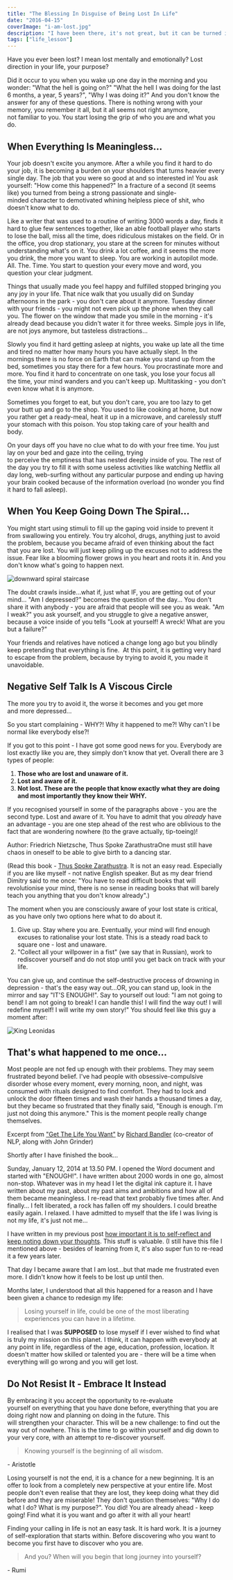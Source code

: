 ```yaml
---
title: "The Blessing In Disguise of Being Lost In Life"
date: "2016-04-15"
coverImage: "i-am-lost.jpg"
description: "I have been there, it's not great, but it can be turned into an advantage."
tags: ["life_lesson"]
---
```


Have you ever been lost? I mean lost mentally and emotionally? Lost direction in your life, your purpose?

Did it occur to you when you wake up one day in the morning and you wonder: "What the hell is going on?" "What the hell I was doing for the last 6 months, a year, 5 years?", "Why I was doing it?" And you don't know the answer for any of these questions. There is nothing wrong with your memory, you remember it all, but it all seems not right anymore, not familiar to you. You start losing the grip of who you are and what you do.

## When Everything Is Meaningless…

Your job doesn't excite you anymore. After a while you find it hard to do your job, it is becoming a burden on your shoulders that turns heavier every single day. The job that you were so good at and so interested in! You ask yourself: "How come this happened?" In a fracture of a second (it seems like) you turned from being a strong passionate and single-minded character to demotivated whining helpless piece of shit, who doesn't know what to do.

Like a writer that was used to a routine of writing 3000 words a day, finds it hard to glue few sentences together, like an able football player who starts to lose the ball, miss all the time, does ridiculous mistakes on the field. Or in the office, you drop stationary, you stare at the screen for minutes without understanding what's on it. You drink a lot coffee, and it seems the more you drink, the more you want to sleep. You are working in autopilot mode. All. The. Time. You start to question your every move and word, you question your clear judgment.

Things that usually made you feel happy and fulfilled stopped bringing you any joy in your life. That nice walk that you usually did on Sunday afternoons in the park - you don't care about it anymore. Tuesday dinner with your friends - you might not even pick up the phone when they call you. The flower on the window that made you smile in the morning - it's already dead because you didn't water it for three weeks. Simple joys in life, are not joys anymore, but tasteless distractions…

Slowly you find it hard getting asleep at nights, you wake up late all the time and tired no matter how many hours you have actually slept. In the mornings there is no force on Earth that can make you stand up from the bed, sometimes you stay there for a few hours. You procrastinate more and more. You find it hard to concentrate on one task, you lose your focus all the time, your mind wanders and you can't keep up. Multitasking - you don't even know what it is anymore.

Sometimes you forget to eat, but you don't care, you are too lazy to get your butt up and go to the shop. You used to like cooking at home, but now you rather get a ready-meal, heat it up in a microwave, and carelessly stuff your stomach with this poison. You stop taking care of your health and body.

On your days off you have no clue what to do with your free time. You just lay on your bed and gaze into the ceiling, trying to perceive the emptiness that has nested deeply inside of you. The rest of the day you try to fill it with some useless activities like watching Netflix all day long, web-surfing without any particular purpose and ending up having your brain cooked because of the information overload (no wonder you find it hard to fall asleep).

## When You Keep Going Down The Spiral…

You might start using stimuli to fill up the gaping void inside to prevent it from swallowing you entirely. You try alcohol, drugs, anything just to avoid the problem, because you became afraid of even thinking about the fact that you are lost. You will just keep piling up the excuses not to address the issue. Fear like a blooming flower grows in you heart and roots it in. And you don't know what's going to happen next.

![downward spiral staircase](/images/downward-spiral.jpg)

The doubt crawls inside…what if, just what IF, you are getting out of your mind... "Am I depressed?" becomes the question of the day... You don't share it with anybody - you are afraid that people will see you as weak. "Am I weak?" you ask yourself, and you struggle to give a negative answer, because a voice inside of you tells "Look at yourself! A wreck! What are you but a failure?"

Your friends and relatives have noticed a change long ago but you blindly keep pretending that everything is fine.  At this point, it is getting very hard to escape from the problem, because by trying to avoid it, you made it unavoidable.

## Negative Self Talk Is A Viscous Circle

The more you try to avoid it, the worse it becomes and you get more and more depressed…

So you start complaining - WHY?! Why it happened to me?! Why can't I be normal like everybody else?!

If you got to this point - I have got some good news for you. Everybody are lost exactly like you are, they simply don't know that yet. Overall there are 3 types of people:

1. **Those who are lost and unaware of it.**
2. **Lost and aware of it.**
3. **Not lost. These are the people that know exactly what they are doing and most importantly they know their WHY.**

If you recognised yourself in some of the paragraphs above - you are the second type. Lost and aware of it. You have to admit that you _already_ have an advantage - you are one step ahead of the rest who are oblivious to the fact that are wondering nowhere (to the grave actually, tip-toeing)!

Author: Friedrich Nietzsche, Thus Spoke ZarathustraOne must still have chaos in oneself to be able to give birth to a dancing star.

(Read this book - [Thus Spoke Zarathustra](http://www.amazon.com/Thus-Spoke-Zarathustra-Everyone-Classics/dp/0140441182/ref=sr_1_1?s=books&ie=UTF8&qid=1459681505&sr=1-1&keywords=Thus+Spoke+Zarathustra). It is not an easy read. Especially if you are like myself - not native English speaker. But as my dear friend Dimitry said to me once: "You have to read difficult books that will revolutionise your mind, there is no sense in reading books that will barely teach you anything that you don't know already".)

The moment when you are consciously aware of your lost state is critical, as you have only two options here what to do about it.

1. Give up. Stay where you are. Eventually, your mind will find enough excuses to rationalise your lost state. This is a steady road back to square one - lost and unaware.
2. "Collect all your willpower in a fist" (we say that in Russian), work to rediscover yourself and do not stop until you get back on track with your life.

You can give up, and continue the self-destructive process of drowning in depression - that's the easy way out...OR, you can stand up, look in the mirror and say "IT'S ENOUGH!". Say to yourself out loud: "I am not going to bend! I am not going to break! I can handle this! I will find the way out! I will redefine myself! I will write my own story!" You should feel like this guy a moment after:

![King Leonidas](/images/leonidas.jpg)

## That's what happened to me once…

Most people are not fed up enough with their problems. They may seem frustrated beyond belief. I've had people with obsessive-compulsive disorder whose every moment, every morning, noon, and night, was consumed with rituals designed to find comfort. They had to lock and unlock the door fifteen times and wash their hands a thousand times a day, but they became so frustrated that they finally said, "Enough is enough. I'm just not doing this anymore." This is the moment people really change themselves.

Excerpt from ["Get The Life You Want"](http://www.amazon.com/Get-Life-You-Want-Neuro-Linguistic/dp/0757307760) by [Richard Bandler](https://en.wikipedia.org/wiki/Richard_Bandler) (co-creator of NLP, along with John Grinder)

Shortly after I have finished the book...

Sunday, January 12, 2014 at 13.50 PM. I opened the Word document and started with "ENOUGH!". I have written about 2000 words in one go, almost non-stop. Whatever was in my head I let the digital ink capture it. I have written about my past, about my past aims and ambitions and how all of them became meaningless. I re-read that text probably five times after. And finally… I felt liberated, a rock has fallen off my shoulders. I could breathe easily again. I relaxed. I have admitted to myself that the life I was living is not my life, it's just not me…

I have written in my previous post [how important it is to self-reflect and keep noting down your thoughts](/posts/the-importance-of-self-reflection-and-keeping-a-notebook/). This stuff is valuable. (I still have this file I mentioned above - besides of learning from it, it's also super fun to re-read it a few years later.

That day I became aware that I am lost…but that made me frustrated even more. I didn't know how it feels to be lost up until then.

Months later, I understood that all this happened for a reason and I have been given a chance to redesign my life:

> Losing yourself in life, could be one of the most liberating experiences you can have in a lifetime.

I realised that I was **SUPPOSED** to lose myself if I ever wished to find what is truly my mission on this planet. I think, it can happen with everybody at any point in life, regardless of the age, education, profession, location. It doesn't matter how skilled or talented you are - there will be a time when everything will go wrong and you will get lost.

## Do Not Resist It - Embrace It Instead

By embracing it you accept the opportunity to re-evaluate yourself on everything that you have done before, everything that you are doing right now and planning on doing in the future. This will strengthen your character. This will be a new challenge: to find out the way out of nowhere. This is the time to go within yourself and dig down to your very core, with an attempt to re-discover yourself.

> Knowing yourself is the beginning of all wisdom.

\- Aristotle

Losing yourself is not the end, it is a chance for a new beginning. It is an offer to look from a completely new perspective at your entire life. Most people don't even realise that they are lost, they keep doing what they did before and they are miserable! They don't question themselves: "Why I do what I do? What is my purpose?". You did! You are already ahead - keep going! Find what it is you want and go after it with all your heart!

Finding your calling in life is not an easy task. It is hard work. It is a journey of self-exploration that starts within. Before discovering who you want to become you first have to discover who you are.

> And you? When will you begin that long journey into yourself?

\- Rumi

